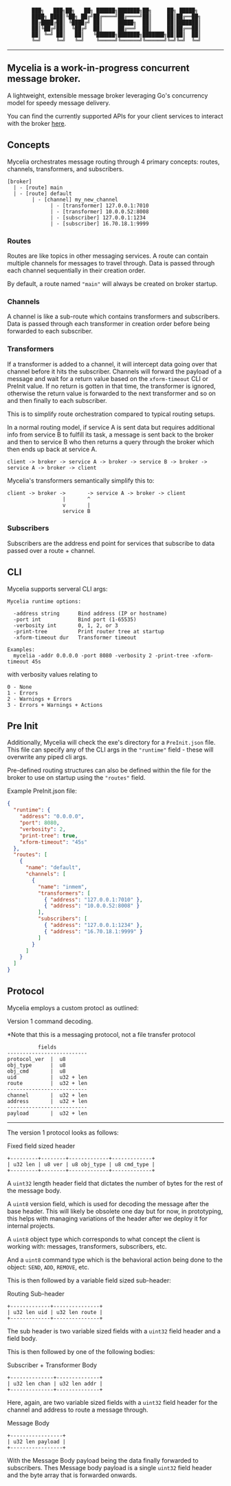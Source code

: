             ███╗   ███╗██╗   ██╗ ██████╗███████╗██╗     ██╗ █████╗
            ████╗ ████║╚██╗ ██╔╝██╔════╝██╔════╝██║     ██║██╔══██╗
            ██╔████╔██║ ╚████╔╝ ██║     █████╗  ██║     ██║███████║
            ██║╚██╔╝██║  ╚██╔╝  ██║     ██╔══╝  ██║     ██║██╔══██║
            ██║ ╚═╝ ██║   ██║   ╚██████╗███████╗███████╗██║██║  ██║
            ╚═╝     ╚═╝   ╚═╝    ╚═════╝╚══════╝╚══════╝╚═╝╚═╝  ╚═╝
--------------------------------------------------------------------------------
## Mycelia is a work-in-progress concurrent message broker.

A lightweight, extensible message broker leveraging Go's concurrency model for
speedy message delivery.

You can find the currently supported APIs for your client services to interact
with the broker [here](https://github.com/orgs/SignalWeave/repositories).

## Concepts

Mycelia orchestrates message routing through 4 primary concepts: routes,
channels, transformers, and subscribers.

```
[broker]
  | - [route] main
  | - [route] default
        | - [channel] my_new_channel
              | - [transformer] 127.0.0.1:7010
              | - [transformer] 10.0.0.52:8008
              | - [subscriber] 127.0.0.1:1234
              | - [subscriber] 16.70.18.1:9999
```

### Routes

Routes are like topics in other messaging services. A route can contain multiple
channels for messages to travel through. Data is passed through each channel
sequentially in their creation order.

By default, a route named `"main"` will always be created on broker startup.

### Channels

A channel is like a sub-route which contains transformers and subscribers. Data
is passed through each transformer in creation order before being forwarded to
each subscriber.

### Transformers

If a transformer is added to a channel, it will intercept data going over that
channel before it hits the subscriber. Channels will forward the payload of a
message and wait for a return value based on the `xform-timeout` CLI or PreInit
value. If no return is gotten in that time, the transformer is ignored,
otherwise the return value is forwarded to the next transformer and so on and
then finally to each subscriber.

This is to simplify route orchestration compared to typical routing setups.

In a normal routing model, if service A is sent data but requires additional
info from service B to fulfill its task, a message is sent back to the broker
and then to service B who then returns a query through the broker which then
ends up back at service A.

```
client -> broker -> service A -> broker -> service B -> broker -> service A -> broker -> client
```

Mycelia's transformers semantically simplify this to:

```
client -> broker ->       -> service A -> broker -> client
                  |       ^
                  v       |
                  service B
```

### Subscribers

Subscribers are the address end point for services that subscribe to data passed
over a route + channel.

## CLI

Mycelia supports serveral CLI args:

```
Mycelia runtime options:

  -address string      Bind address (IP or hostname)
  -port int            Bind port (1-65535)
  -verbosity int       0, 1, 2, or 3
  -print-tree          Print router tree at startup
  -xform-timeout dur   Transformer timeout

Examples:
  mycelia -addr 0.0.0.0 -port 8080 -verbosity 2 -print-tree -xform-timeout 45s
```

with verbosity values relating to
```
0 - None
1 - Errors
2 - Warnings + Errors
3 - Errors + Warnings + Actions
```

## Pre Init

Additionally, Mycelia will check the exe's directory for a `PreInit.json` file.
This file can specify any of the CLI args in the `"runtime"` field - these will
overwrite any piped cli args.

Pre-defined routing structures can also be defined within the file for the
broker to use on startup using the `"routes"` field.

Example PreInit.json file:
```json
{
  "runtime": {
    "address": "0.0.0.0",
    "port": 8080,
    "verbosity": 2,
    "print-tree": true,
    "xform-timeout": "45s"
  },
  "routes": [
    {
      "name": "default",
      "channels": [
        {
          "name": "inmem",
          "transformers": [
            { "address": "127.0.0.1:7010" },
            { "address": "10.0.0.52:8008" }
          ],
          "subscribers": [
            { "address": "127.0.0.1:1234" },
            { "address": "16.70.18.1:9999" }
          ]
        }
      ]
    }
  ]
}
```

## Protocol

Mycelia employs a custom protocl as outlined:

Version 1 command decoding.

*Note that this is a messaging protocol, not a file transfer protocol
```
          fields
--------------------------
protocol_ver  |  u8
obj_type      |  u8
obj_cmd       |  u8
uid           |  u32 + len
route         |  u32 + len
--------------------------
channel       |  u32 + len
address       |  u32 + len
--------------------------
payload       |  u32 + len
```
-----------------------------------------------------------------------------
The version 1 protocol looks as follows:

Fixed field sized header
```
+---------+--------+-------------+-------------+
| u32 len | u8 ver | u8 obj_type | u8 cmd_type |
+---------+--------+-------------+-------------+
```
A `uint32` length header field that dictates the number of bytes for the rest of
the message body.

A `uint8` version field, which is used for decoding the message after the base
header. This will likely be obsolete one day but for now, in prototyping, this
helps with managing variations of the header after we deploy it for internal
projects.

A `uint8` object type which corresponds to what concept the client is working
with: messages, transformers, subscribers, etc.

And a `uint8` command type which is the behavioral action being done to the
object: `SEND`, `ADD`, `REMOVE`, etc.

This is then followed by a variable field sized sub-header:

Routing Sub-header
```
+-------------+---------------+
| u32 len uid | u32 len route |
+-------------+---------------+
```
The sub header is two variable sized fields with a `uint32` field header and a
field body.

This is then followed by one of the following bodies:

Subscriber + Transformer Body
```
+--------------+--------------+
| u32 len chan | u32 len addr |
+--------------+--------------+
```
Here, again, are two variable sized fields with a `uint32` field header for the
channel and address to route a message through.

Message Body
```
+-----------------+
| u32 len payload |
+-----------------+
```
With the Message Body payload being the data finally forwarded to subscribers.
Thes Message body payload is a single `uint32` field header and the byte array
that is forwarded onwards.
